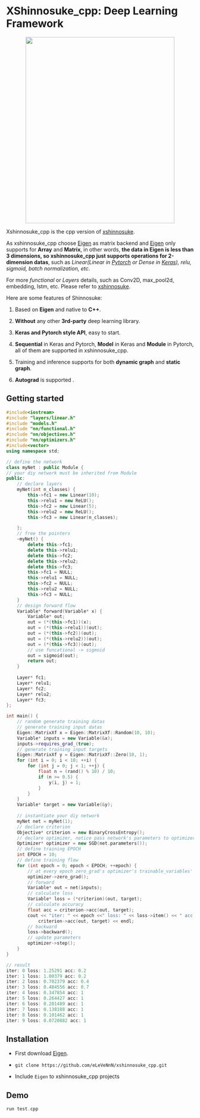 # XShinnosuke_cpp: Deep Learning Framework
<div align=center>
	<img src="https://timgsa.baidu.com/timg?image&quality=80&size=b9999_10000&sec=1597579280045&di=409d33924532df749524161e4c11f8b3&imgtype=0&src=http%3A%2F%2Fb-ssl.duitang.com%2Fuploads%2Fitem%2F201607%2F30%2F20160730144641_4UMvr.thumb.700_0.jpeg" width="400px" height="500px">
</div>

Xshinnosuke_cpp is the cpp version of [xshinnosuke](https://github.com/eLeVeNnN/xshinnosuke). 

As xshinnosuke_cpp choose [Eigen](http://eigen.tuxfamily.org/index.php?title=Main_Page) as matrix backend and [Eigen](http://eigen.tuxfamily.org/index.php?title=Main_Page) only supports for **Array** and **Matrix**, in other words, **the data in Eigen is less than 3 dimensions, so xshinnosuke_cpp just supports operations for 2-dimension datas**, such as *Linear(Linear in [Pytorch](https://pytorch.org/) or Dense in [Keras](https://keras.io/)), relu, sigmoid, batch normalization, etc*. 

For more *functional* or *Layers* details, such as Conv2D, max_pool2d, embedding, lstm, etc. Please refer to [xshinnosuke](https://github.com/eLeVeNnN/xshinnosuke).



Here are some features of Shinnosuke:

1. Based on **Eigen** and native to **C++**.

2. **Without** any other **3rd-party** deep learning library.

3. **Keras and Pytorch style API**, easy to start.

4. **Sequential** in Keras and Pytorch, **Model** in Keras and **Module** in Pytorch, all of them are supported in xshinnosuke_cpp.

5. Training and inference supports for both **dynamic graph** and **static graph**.

6. **Autograd** is supported .

   

## Getting started

```c++
#include<iostream>
#include "layers/linear.h"
#include "models.h"
#include "nn/functional.h"
#include "nn/objectives.h"
#include "nn/optimizers.h"
#include<vector>
using namespace std;

// define the network
class myNet : public Module {
// your diy network must be inherited from Module
public:
    // declare layers
	myNet(int n_classes) {
		this->fc1 = new Linear(10);
		this->relu1 = new ReLU();
		this->fc2 = new Linear(5);
		this->relu2 = new ReLU();
		this->fc3 = new Linear(n_classes);

	};
    // free the pointers
	~myNet() {
		delete this->fc1;
		delete this->relu1;
		delete this->fc2;
		delete this->relu2;
		delete this->fc3;
		this->fc1 = NULL;
		this->relu1 = NULL;
		this->fc2 = NULL;
		this->relu2 = NULL;
		this->fc3 = NULL;
	}
    // design forward flow
	Variable* forward(Variable* x) {
		Variable* out;
		out = (*(this->fc1))(x);
		out = (*(this->relu1))(out);
		out = (*(this->fc2))(out);
		out = (*(this->relu2))(out);
		out = (*(this->fc3))(out);
        // use funcational -> sigmoid
		out = sigmoid(out);
		return out;
	}
	
	Layer* fc1;
	Layer* relu1;
	Layer* fc2;
	Layer* relu2;
	Layer* fc3;
};
```

```c++
int main() {
    // random generate training datas
    // generate training input datas
	Eigen::MatrixXf x = Eigen::MatrixXf::Random(10, 10);
	Variable* inputs = new Variable(&x);
	inputs->requires_grad_(true);
    // generate training input targets
	Eigen::MatrixXf y = Eigen::MatrixXf::Zero(10, 1);
	for (int i = 0; i < 10; ++i) {
		for (int j = 0; j < 1; ++j) {
			float n = (rand() % 10) / 10;
			if (n >= 0.5) {
				y(i, j) = 1;
			}
		}
	}
	Variable* target = new Variable(&y);
	
    // instantiate your diy network
	myNet net = myNet(1);
    // declare criterion
	Objective* criterion = new BinaryCrossEntropy();
    // declare optimizer, notice pass network's parameters to optimizer
	Optimizer* optimizer = new SGD(net.parameters());
	// define training EPOCH
	int EPOCH = 10;
    // define training flow
	for (int epoch = 0; epoch < EPOCH; ++epoch) {
        // at every epoch zero_grad's optimizer's trainable_variables' grad.
		optimizer->zero_grad();
        // forward
		Variable* out = net(inputs);
        // calculate loss
		Variable* loss = (*criterion)(out, target);
        // calculate accuracy
		float acc = criterion->acc(out, target);
		cout << "iter: " << epoch <<" loss: " << loss->item() << " acc: " << 
			criterion->acc(out, target) << endl;
        // backward
		loss->backward();
        // update parameters
		optimizer->step();
	}
}

// result
iter: 0 loss: 1.25291 acc: 0.2
iter: 1 loss: 1.00379 acc: 0.2
iter: 2 loss: 0.702379 acc: 0.4
iter: 3 loss: 0.484556 acc: 0.7
iter: 4 loss: 0.347854 acc: 1
iter: 5 loss: 0.264427 acc: 1
iter: 6 loss: 0.201489 acc: 1
iter: 7 loss: 0.138188 acc: 1
iter: 8 loss: 0.101462 acc: 1
iter: 9 loss: 0.0720882 acc: 1
```

## Installation

+ First download [Eigen](http://eigen.tuxfamily.org/index.php?title=Main_Page).

+ ```git
  git clone https://github.com/eLeVeNnN/xshinnosuke_cpp.git
  ```

+ Include `Eigen` to xshinnosuke_cpp projects



## Demo

```c++
run test.cpp
```


